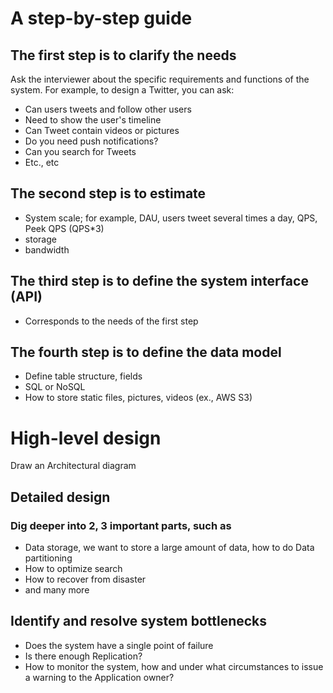 # A step-by-step guide

## The first step is to clarify the needs
Ask the interviewer about the specific requirements and functions of the system. For example, to design a Twitter, you can ask:
- Can users tweets and follow other users
- Need to show the user's timeline
- Can Tweet contain videos or pictures
- Do you need push notifications?
- Can you search for Tweets
- Etc., etc

## The second step is to estimate
- System scale; for example, DAU, users tweet several times a day, QPS, Peek QPS (QPS*3)
- storage
- bandwidth

## The third step is to define the system interface (API)
- Corresponds to the needs of the first step

## The fourth step is to define the data model
- Define table structure, fields
- SQL or NoSQL
- How to store static files, pictures, videos (ex., AWS S3)

# High-level design
Draw an Architectural diagram

## Detailed design
### Dig deeper into 2, 3 important parts, such as
- Data storage, we want to store a large amount of data, how to do Data partitioning
- How to optimize search
- How to recover from disaster
- and many more

## Identify and resolve system bottlenecks
- Does the system have a single point of failure
- Is there enough Replication?
- How to monitor the system, how and under what circumstances to issue a warning to the Application owner?
